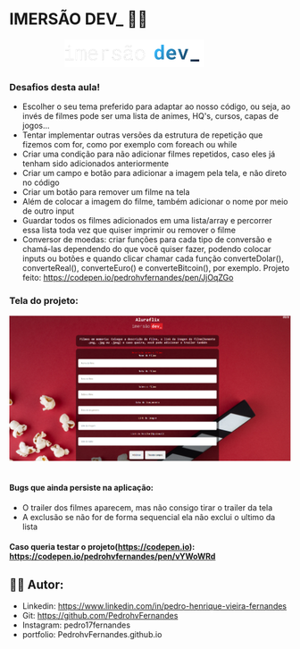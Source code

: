 # IMERSÃO DEV_ 👨‍💻 

<p align="center">
  <img height="50" src="https://github.com/PedrohvFernandes/imersao-dev-alura/blob/main/img/logo/logo-imersao-dev-desktop.1636535198.svg">
  &nbsp;&nbsp;&nbsp;&nbsp;&nbsp;&nbsp;&nbsp;&nbsp;&nbsp;&nbsp;&nbsp;&nbsp;&nbsp;
</p>

### Desafios desta aula!
- Escolher o seu tema preferido para adaptar ao nosso código, ou seja, ao invés de filmes pode ser uma lista de animes, HQ's, cursos, capas de jogos...
- Tentar implementar outras versões da estrutura de repetição que fizemos com for, como por exemplo com foreach ou while
- Criar uma condição para não adicionar filmes repetidos, caso eles já tenham sido adicionados anteriormente
- Criar um campo e botão para adicionar a imagem pela tela, e não direto no código
- Criar um botão para remover um filme na tela
- Além de colocar a imagem do filme, também adicionar o nome por meio de outro input
- Guardar todos os filmes adicionados em uma lista/array e percorrer essa lista toda vez que quiser imprimir ou remover o filme
- Conversor de moedas: criar funções para cada tipo de conversão e chamá-las dependendo do que você quiser fazer, podendo colocar inputs ou botões e quando clicar chamar cada função converteDolar(), converteReal(), converteEuro() e converteBitcoin(), por exemplo. Projeto feito: https://codepen.io/pedrohvfernandes/pen/JjOqZGo
### Tela do projeto:
<p align="start">
  <img src="https://github.com/PedrohvFernandes/imersao-dev-alura/blob/main/img/screenshot/Screen4.png">
  &nbsp;&nbsp;&nbsp;&nbsp;&nbsp;&nbsp;&nbsp;&nbsp;&nbsp;&nbsp;&nbsp;&nbsp;&nbsp;
</p>

#### Bugs que ainda persiste na aplicação:
- O trailer dos filmes aparecem, mas não consigo tirar o trailer da tela
- A exclusão se não for de forma sequencial ela não exclui o ultimo da lista

#### Caso queria testar o projeto(https://codepen.io): https://codepen.io/pedrohvfernandes/pen/vYWoWRd

## 👨‍💻 Autor:
- Linkedin: https://www.linkedin.com/in/pedro-henrique-vieira-fernandes
- Git: https://github.com/PedrohvFernandes
- Instagram: pedro17fernandes
- portfolio: PedrohvFernandes.github.io
